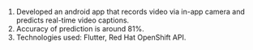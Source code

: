1. Developed an android app that records video via in-app
camera and predicts real-time video captions.
2. Accuracy of prediction is around 81%. 
3. Technologies used: Flutter, Red Hat OpenShift API.
